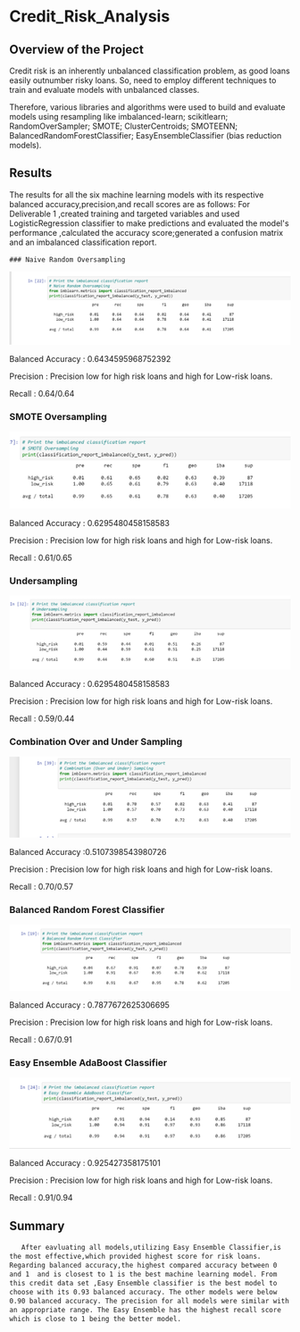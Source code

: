 # Credit_Risk_Analysis
## Overview of the Project

Credit risk is an inherently unbalanced classification problem, as good loans easily outnumber risky loans. So, need to employ different techniques to train and evaluate models with unbalanced classes.

Therefore, various libraries and algorithms were used to build and evaluate models using resampling like imbalanced-learn; scikitlearn; RandomOverSampler; SMOTE; ClusterCentroids; SMOTEENN; BalancedRandomForestClassifier; EasyEnsembleClassifier (bias reduction models).

## Results

The results for all the six machine learning models with its respective balanced accuracy,precision,and recall scores are as follows:
For Deliverable 1 ,created training and targeted variables and used LogisticRegression classifier to make predictions and evaluated the model's performance ,calculated the accuracy score;generated a confusion matrix and an imbalanced classification report.

    ### Naive Random Oversampling
   
  ![random_oversampling.png](Images/random_oversampling.png)
    
    
   Balanced Accuracy : 0.6434595968752392
   
   Precision : Precision low for high risk loans and high for Low-risk loans.
   
   Recall : 0.64/0.64
   
   ### SMOTE Oversampling
   ![smote_oversampling.png](Images/smote_oversampling.png)
   
   
   Balanced Accuracy : 0.6295480458158583
    
   Precision : Precision low for high risk loans and high for Low-risk loans.
   
   Recall : 0.61/0.65
   
   
   ### Undersampling
   
   ![undersampling.png](Images/undersampling.png)
   
   
   Balanced Accuracy : 0.6295480458158583
    
   Precision : Precision low for high risk loans and high for Low-risk loans.
   
   Recall : 0.59/0.44
   
   
   ### Combination Over and Under Sampling
   
   ![Over_Under_sampling_combo.png](Images/Over_Under_sampling_combo.png)
   
   
   Balanced Accuracy :0.5107398543980726
    
   Precision : Precision low for high risk loans and high for Low-risk loans.
   
   Recall : 0.70/0.57
   
   
   ### Balanced Random Forest Classifier
   
   ![random_forest_classifier.png](Images/random_forest_classifier.png)
   
   
   
   Balanced Accuracy : 0.7877672625306695
    
   Precision : Precision low for high risk loans and high for Low-risk loans.
   
   Recall : 0.67/0.91
   
   
   ### Easy Ensemble AdaBoost Classifier
   ![easy_ensemble_adaboost_classifier.png](Images/easy_ensemble_adaboost_classifier.png)
   
   
   Balanced Accuracy : 0.925427358175101
    
   Precision : Precision low for high risk loans and high for Low-risk loans.
   
   Recall : 0.91/0.94
   
   
   ## Summary
     
       After eavluating all models,utilizing Easy Ensemble Classifier,is the most effective,which provided highest score for risk loans. Regarding balanced accuracy,the highest compared accuracy between 0 and 1  and is closest to 1 is the best machine learning model. From this credit data set ,Easy Ensemble classifier is the best model to choose with its 0.93 balanced accuracy. The other models were below 0.90 balanced accuracy. The precision for all models were similar with an appropriate range. The Easy Ensemble has the highest recall score which is close to 1 being the better model.
   
   
   

   
